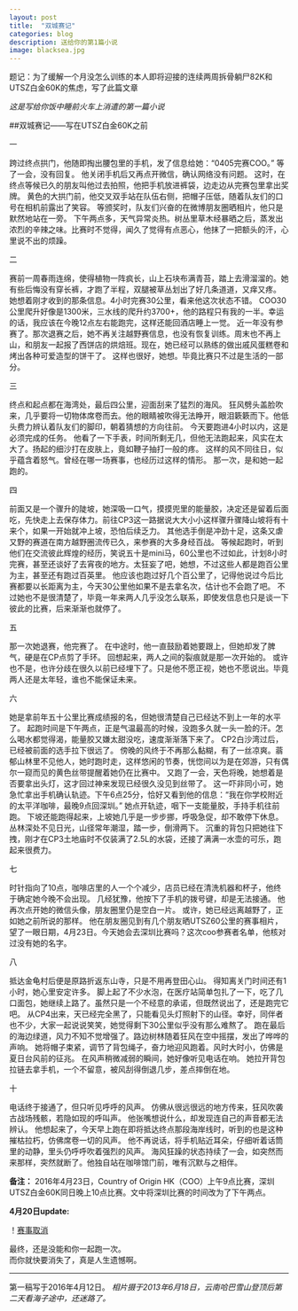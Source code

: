 ```yaml
---
layout: post
title:  "双城赛记"
categories: blog
description: 送给你的第1篇小说
image: blacksea.jpg
---
```


题记：为了缓解一个月没怎么训练的本人即将迎接的连续两周拆骨躺尸82K和UTSZ白金60K的焦虑，写了此篇文章 

*这是写给你饭中睡前火车上消遣的第一篇小说*

##双城赛记——写在UTSZ白金60K之前

一

跨过终点拱门，他随即掏出腰包里的手机，发了信息给她：“0405完赛COO。”
等了一会，没有回复。
他关闭手机后又再点开微信，确认网络没有问题。
这时，在终点等候已久的朋友叫他过去拍照，他把手机放进裤袋，边走边从完赛包里拿出奖牌。
黄色的大拱门前，他交叉双手站在队伍右侧，把帽子压低，随着队友们的口号在相机前露出了笑容。
等颁奖时，队友们兴奋的在微博朋友圈晒相片，他只是默然地站在一旁。
下午两点多，天气异常炎热。树丛里草木经暴晒之后，蒸发出浓烈的辛辣之味。比赛时不觉得，闻久了觉得有点恶心，他抹了一把额头的汗，心里说不出的烦躁。

二

赛前一周春雨连绵，使得植物一阵疯长，山上石块布满青苔，踏上去滑溜溜的。她有些后悔没有穿长裤，才跑了半程，双腿被草丛划出了好几条道道，又痒又疼。
她想着刚才收到的那条信息。4小时完赛30公里，看来他这次状态不错。
COO30公里爬升好像是1300米，三水线的爬升约3700+，他的路程只有我的一半。幸运的话，我应该在今晚12点左右能跑完，这样还能回酒店睡上一觉。
近一年没有参赛了。那次退赛之后，她不再关注越野赛信息，也没有恢复训练。周末也不再上山，和朋友一起报了西饼店的烘焙班。现在，她已经可以熟练的做出戚风蛋糕卷和烤出各种可爱造型的饼干了。
这样也很好，她想。毕竟比赛只不过是生活的一部分。

三

终点和起点都在海湾处，最后四公里，迎面刮来了猛烈的海风。
狂风劈头盖脸吹来，几乎要将一切物体席卷而去。他的眼睛被吹得无法睁开，眼泪簌簌而下。他低头费力辨认着队友们的脚印，朝着猜想的方向往前。
今天要跑进4小时以内，这是必须完成的任务。
他看了一下手表，时间所剩无几，但他无法跑起来，风实在太大了。扬起的细沙打在皮肤上，竟如鞭子抽打一般的疼。
这样的风不同往日，似乎蕴含着怒气。曾经在哪一场赛事，也经历过这样的情形。
那一次，是和她一起跑的。

四

前面又是一个骤升的陡坡，她深吸一口气，摸摸兜里的能量胶，决定还是留着后面吃，先快走上去保存体力。前往CP3这一路据说大大小小这样骤升骤降山坡将有十来个，如果一开始就冲上坡，恐怕后续乏力。
其他选手倒是冲劲十足，这条又虐又野的赛道在南方越野圈流传已久，来参赛的大多身经百战。
等候起跑时，听到他们在交流彼此辉煌的经历，笑说五十是mini马，60公里也不过如此，计划8小时完赛，甚至还谈好了去宵夜的地方。太狂妄了吧，她想，不过这些人都是跑百公里为主，甚至还有跑过百英里。
他应该也跑过好几个百公里了，记得他说过今后比赛都要以长距离为主，今天30公里他如果不是去拿名次，估计也不会跑了吧。
不过她也不是很清楚了，毕竟一年来两人几乎没怎么联系，即使发信息也只是谈一下彼此的比赛，后来渐渐也就停了。

五

那一次她退赛，他完赛了。
在中途时，他一直鼓励着她要跟上，但她却发了脾气，硬是在CP点剪了手环。
回想起来，两人之间的裂痕就是那一次开始的。
或许也不是，也许分歧在很久以前已经埋下了。只是他不愿正视，她也不愿说出。毕竟两人还是太年轻，谁也不能保证未来。

六

她是拿前年五十公里比赛成绩报的名，但她很清楚自己已经达不到上一年的水平了。
起跑时间是下午两点，正是气温最高的时候，没跑多久就一头一脸的汗。怎么喝水都觉得渴，能量胶又嫌太甜没吃，速度渐渐落下来了。
CP2白沙湾过后，已经被前面的选手拉下很远了。
傍晚的风终于不再那么黏糊，有了一丝凉爽。蓊郁山林里不见他人，她时跑时走，这样悠闲的节奏，恍惚间以为是在郊游，只有偶尔一窥而见的黄色丝带提醒着她仍在比赛中。 
又跑了一会，天色将晚，她想着是否要拿出头灯，这才回过神来发现已经很久没见到丝带了。
这一吓非同小可，她急忙拿出手机确认轨迹。下午6点25分，恰好又看到他的信息：“我在你学校附近的太平洋咖啡，最晚9点回深圳。”
她点开轨迹，咽下一支能量胶，手持手机往前跑。
下坡还能跑得起来，上坡她几乎是一步步挪，呼吸急促，却不敢停下休息。丛林深处不见日光，山径常年潮湿，踏一步，倒滑两下。
沉重的背包只把她往下拽，刚才在CP3土地庙时不仅装满了2.5L的水袋，还接了满满一水壶的可乐，跑起来很费力。

七

时针指向了10点，咖啡店里的人一个个减少，店员已经在清洗机器和杯子，他终于确定她今晚不会出现。
几经犹豫，他按下了手机的拨号键，却是无法接通。
他再次点开她的微信头像，朋友圈里仍是空白一片。
或许，她已经远离越野了，正如她之前所说的那样。
他在朋友圈见到有几个朋友晒UTSZ60公里的赛事相片，望了一眼日期，4月23日。今天她会去深圳比赛吗？这次coo参赛者名单，他核对过没有她的名字。

八

抵达金龟村后便是原路折返东山寺，只是不用再登田心山。
得知离关门时间还有1小时，她心里安定许多。
脚上起了不少水泡，在医疗站简单包扎了一下，吃了几口面包，她继续上路了。虽然只是一个不经意的承诺，但既然说出了，还是跑完它吧。
从CP4出来，天已经完全黑了，只能看见头灯照射下的山径。幸好，同伴者也不少，大家一起说说笑笑，她觉得剩下30公里似乎没有那么难熬了。
跑在最后的海边绿道，风力不知不觉增强了。路边树林随着狂风在空中摇摆，发出了哗哗的声响。
她将帽子束紧，调节了背包绳子，奋力地迎风跑着。风时大时小，仿佛是夏日台风前的征兆。
在风声稍微减弱的瞬间，她好像听见电话在响。
她拉开背包拉链去拿手机，一个不留意，被风刮得倒退几步，差点摔倒在地。

十

电话终于接通了，但只听见呼呼的风声。
仿佛从很远很远的地方传来，狂风吹袭古战场残骸，若隐如现的呼叫声。
他张嘴想说什么，却发现连自己的声音都无法辨认。
他想起来了，今天早上跑在即将抵达终点那段海岸线时，听到的也是这种摧枯拉朽，仿佛席卷一切的风声。
他不再说话，将手机贴近耳朵，仔细听着话筒里的动静，里头仍呼呼吹着强烈的风声。
海风狂躁的状态持续了一会，如突然而来那样，突然就断了。他独自站在咖啡馆门前，唯有沉默与之相伴。

**备注：**
2016年4月23日，Country of Origin HK（COO）上午9点比赛，深圳UTSZ白金60K同日晚上10点比赛。文中将深圳比赛的时间改为了下午两点。
 
**4月20日update:**


！[赛事取消](http://7xtcjb.com2.z0.glb.clouddn.com/%E7%AC%AC%E4%B8%80%E7%AF%87%E5%B0%8F%E8%AF%B4%E8%B5%9B%E4%BA%8B%E5%8F%96%E6%B6%88.jpg)


最终，还是没能和你一起跑一次。    
而你就快要消失了，真是人生遗憾啊。      

-----
第一稿写于2016年4月12日。
*相片摄于2013年6月18日，云南哈巴雪山登顶后第二天看海子途中，还迷路了。*
 
 
